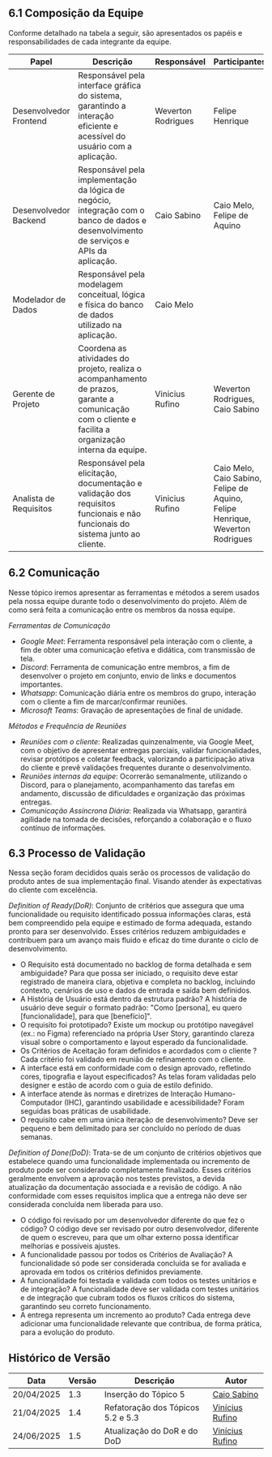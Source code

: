 ## 6.1 Composição da Equipe

Conforme detalhado na tabela a seguir, são apresentados os papéis e responsabilidades de cada integrante da equipe.

|Papel|Descrição|Responsável|Participantes|
|-----|---------|-----------|-------------|
|Desenvolvedor Frontend|Responsável pela interface gráfica do sistema, garantindo a interação eficiente e acessível do usuário com a aplicação.|Weverton Rodrigues|Felipe Henrique|
|Desenvolvedor Backend|Responsável pela implementação da lógica de negócio, integração com o banco de dados e desenvolvimento de serviços e APIs da aplicação.|Caio Sabino|Caio Melo, Felipe de Aquino|
|Modelador de Dados|Responsável pela modelagem conceitual, lógica e física do banco de dados utilizado na aplicação.|Caio Melo|   |
|Gerente de Projeto|Coordena as atividades do projeto, realiza o acompanhamento de prazos, garante a comunicação com o cliente e facilita a organização interna da equipe.|Vinicius Rufino|Weverton Rodrigues, Caio Sabino|
|Analista de Requisitos|Responsável pela elicitação, documentação e validação dos requisitos funcionais e não funcionais do sistema junto ao cliente.|Vinicius Rufino|Caio Melo, Caio Sabino, Felipe de Aquino, Felipe Henrique, Weverton Rodrigues|

## 6.2 Comunicação

Nesse tópico iremos apresentar as ferramentas e métodos a serem usados pela nossa equipe durante todo o desenvolvimento do projeto. Além de como será feita a comunicação entre os membros da nossa equipe.  

*Ferramentas de Comunicação*  
- *Google Meet*: Ferramenta responsável pela interação com o cliente, a fim de obter uma comunicação efetiva e didática, com transmissão de tela.  
- *Discord*: Ferramenta de comunicação entre membros, a fim de desenvolver o projeto em conjunto, envio de links e documentos importantes.  
- *Whatsapp*: Comunicação diária entre os membros do grupo, interação com o cliente a fim de marcar/confirmar reuniões.  
- *Microsoft Teams*: Gravação de apresentações de final de unidade.

*Métodos e Frequência de Reuniões*  
- *Reuniões com o cliente*: Realizadas quinzenalmente, via Google Meet, com o objetivo de apresentar entregas parciais, validar funcionalidades, revisar protótipos e coletar feedback, valorizando a participação ativa do cliente e prevê validações frequentes durante o desenvolvimento.  
- *Reuniões internas da equipe*: Ocorrerão semanalmente, utilizando o Discord, para o planejamento, acompanhamento das tarefas em andamento, discussão de dificuldades e organização das próximas entregas.  
- *Comunicação Assíncrona Diária*: Realizada via Whatsapp, garantirá agilidade na tomada de decisões, reforçando a colaboração e o fluxo contínuo de informações.

## 6.3 Processo de Validação

Nessa seção foram decididos quais serão os processos de validação do produto antes de sua implementação final. Visando atender às expectativas do cliente com excelência.

*Definition of Ready(DoR)*: Conjunto de critérios que assegura que uma funcionalidade ou requisito identificado possua informações claras, está bem compreendido pela equipe e estimado de forma adequada, estando pronto para ser desenvolvido. Esses critérios reduzem ambiguidades e contribuem para um avanço mais fluido e eficaz do time durante o ciclo de desenvolvimento.

- O Requisito está documentado no backlog de forma detalhada e sem ambiguidade? Para que possa ser iniciado, o requisito deve estar registrado de maneira clara, objetiva e completa no backlog, incluindo contexto, cenários de uso e dados de entrada e saída bem definidos.
- A História de Usuário está dentro da estrutura padrão? A história de usuário deve seguir o formato padrão: "Como [persona], eu quero [funcionalidade], para que [benefício]".
- O requisito foi prototipado? Existe um mockup ou protótipo navegável (ex.: no Figma) referenciado na própria User Story, garantindo clareza visual sobre o comportamento e layout esperado da funcionalidade.
- Os Critérios de Aceitação foram definidos e acordados com o cliente ? Cada critério foi validado em reunião de refinamento com o cliente.
- A interface está em conformidade com o design aprovado, refletindo cores, tipografia e layout especificados? As telas foram validadas pelo designer e estão de acordo com o guia de estilo definido.
- A interface atende às normas e diretrizes de Interação Humano-Computador (IHC), garantindo usabilidade e acessibilidade? Foram seguidas boas práticas de usabilidade.
- O requisito cabe em uma única iteração de desenvolvimento? Deve ser pequeno e bem delimitado para ser concluído no período de duas semanas.

*Definition of Done(DoD)*: Trata-se de um conjunto de critérios objetivos que estabelece quando uma funcionalidade implementada ou incremento de produto pode ser considerado completamente finalizado. Esses critérios geralmente envolvem a aprovação nos testes previstos, a devida atualização da documentação associada e a revisão de código. A não conformidade com esses requisitos implica que a entrega não deve ser considerada concluída nem liberada para uso.

- O código foi revisado por um desenvolvedor diferente do que fez o código? O código deve ser revisado por outro desenvolvedor, diferente de quem o escreveu, para que um olhar externo possa identificar melhorias e possíveis ajustes.
- A funcionalidade passou por todos os Critérios de Avaliação? A funcionalidade só pode ser considerada concluída se for avaliada e aprovada em todos os critérios definidos previamente.
- A funcionalidade foi testada e validada com todos os testes unitários e de integração? A funcionalidade deve ser validada com testes unitários e de integração que cubram todos os fluxos críticos do sistema, garantindo seu correto funcionamento.
- A entrega representa um incremento ao produto? Cada entrega deve adicionar uma funcionalidade relevante que contribua, de forma prática, para a evolução do produto.

## Histórico de Versão

| Data | Versão | Descrição | Autor |
|----|---|---|---|
| 20/04/2025 | 1.3 | Inserção do Tópico 5 | [Caio Sabino](https://github.com/caiomsabino) |
| 21/04/2025 | 1.4 | Refatoração dos Tópicos 5.2 e 5.3 | [Vinícius Rufino](https://github.com/RufinoVfR) |
| 24/06/2025 | 1.5 | Atualização do DoR e do DoD | [Vinícius Rufino](https://github.com/RufinoVfR) |